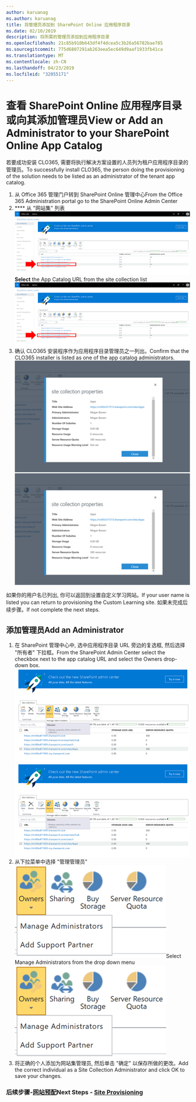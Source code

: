 ```yaml
---
author: karuanag
ms.author: karuanag
title: 将管理员添加到 SharePoint Online 应用程序目录
ms.date: 02/10/2019
description: 将所需的管理员添加到应用程序目录
ms.openlocfilehash: 21c85b910b643df4f4dcea5c3b26a56782bae785
ms.sourcegitcommit: 775d6807291ab263eea5ec649d9aaf1933fb41ca
ms.translationtype: MT
ms.contentlocale: zh-CN
ms.lasthandoff: 04/23/2019
ms.locfileid: "32055171"
---
```

# <a name="view-or-add-an-administrator-to-your-sharepoint-online-app-catalog"></a><span data-ttu-id="823c6-103">查看 SharePoint Online 应用程序目录或向其添加管理员</span><span class="sxs-lookup"><span data-stu-id="823c6-103">View or Add an Administrator to your SharePoint Online App Catalog</span></span>

<span data-ttu-id="823c6-104">若要成功安装 CLO365, 需要将执行解决方案设置的人员列为租户应用程序目录的管理员。</span><span class="sxs-lookup"><span data-stu-id="823c6-104">To successfully install CLO365, the person doing the provisioning of the solution needs to be listed as an administrator of the tenant app catalog.</span></span>

1. <span data-ttu-id="823c6-105">从 Office 365 管理门户转到 SharePoint Online 管理中心</span><span class="sxs-lookup"><span data-stu-id="823c6-105">From the Office 365 Administration portal go to the SharePoint Online Admin Center</span></span>
1. <span data-ttu-id="823c6-106">\*\*\*\* 从 "网站集" 列表![中选择 "应用程序目录" URL appadmin_url "png"](media/appadmin_url.png)</span><span class="sxs-lookup"><span data-stu-id="823c6-106">**Select** the App Catalog URL from the site collection list ![appadmin_url.png](media/appadmin_url.png)</span></span>
1. <span data-ttu-id="823c6-107">确认 CLO365 安装程序作为应用程序目录管理员之一列出。</span><span class="sxs-lookup"><span data-stu-id="823c6-107">Confirm that the CLO365 installer is listed as one of the app catalog administrators.</span></span>
<span data-ttu-id="823c6-108">![appadmin_dialog](media/appadmin_dialog.png)</span><span class="sxs-lookup"><span data-stu-id="823c6-108">![appadmin_dialog.png](media/appadmin_dialog.png)</span></span>

<span data-ttu-id="823c6-109">如果你的用户名已列出, 你可以返回到设置自定义学习网站。</span><span class="sxs-lookup"><span data-stu-id="823c6-109">If your user name is listed you can return to provisioning the Custom Learning site.</span></span>  <span data-ttu-id="823c6-110">如果未完成后续步骤。</span><span class="sxs-lookup"><span data-stu-id="823c6-110">If not complete the next steps.</span></span> 

## <a name="add-an-administrator"></a><span data-ttu-id="823c6-111">添加管理员</span><span class="sxs-lookup"><span data-stu-id="823c6-111">Add an Administrator</span></span>

1. <span data-ttu-id="823c6-112">在 SharePoint 管理中心中, 选中应用程序目录 URL 旁边的复选框, 然后选择 "所有者" 下拉框。</span><span class="sxs-lookup"><span data-stu-id="823c6-112">From the SharePoint Admin Center select the checkbox next to the app catalog URL and select the Owners drop-down box.</span></span>
<span data-ttu-id="823c6-113">![appadmin_owner](media/appadmin_owner.png)</span><span class="sxs-lookup"><span data-stu-id="823c6-113">![appadmin_owner.png](media/appadmin_owner.png)</span></span>
1. <span data-ttu-id="823c6-114">从下拉菜单中选择 "管理管理员" ![appadmin_owner "png"](media/appadmin_manage.png)</span><span class="sxs-lookup"><span data-stu-id="823c6-114">Select Manage Administrators from the drop down menu ![appadmin_owner.png](media/appadmin_manage.png)</span></span>
1. <span data-ttu-id="823c6-115">将正确的个人添加为网站集管理员, 然后单击 "确定" 以保存所做的更改。</span><span class="sxs-lookup"><span data-stu-id="823c6-115">Add the correct individual as a Site Collection Administrator and click OK to save your changes.</span></span>

### <a name="next-steps---site-provisioninginstallsitepackagemd"></a><span data-ttu-id="823c6-116">后续步骤-[网站预配](installsitepackage.md)</span><span class="sxs-lookup"><span data-stu-id="823c6-116">Next Steps - [Site Provisioning](installsitepackage.md)</span></span>
